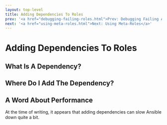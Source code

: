 ```yaml
---
layout: top-level
title: Adding Dependencies To Roles
prev: '<a href="debugging-failing-roles.html">Prev: Debugging Failing Ansible Roles</a>'
next: '<a href="using-meta-roles.html">Next: Using Meta-Roles</a>'
---
```


# Adding Dependencies To Roles

## What Is A Dependency?

## Where Do I Add The Dependency?

## A Word About Performance

At the time of writing, it appears that adding dependencies can slow Ansible down quite a bit.